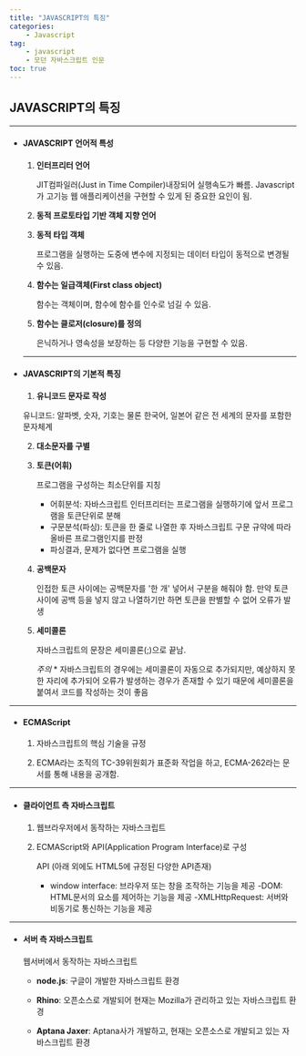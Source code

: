 ```yaml
---
title: "JAVASCRIPT의 특징"
categories:
    - Javascript
tag:
    - javascript
    - 모던 자바스크립트 인문
toc: true
---
```


## JAVASCRIPT의 특징

---

* ####  JAVASCRIPT 언어적 특성


    1. **인터프리터 언어**

       JIT컴파일러(Just in Time Compiler)내장되어 실행속도가 빠름.
        Javascript가 고기능 웹 애플리케이션을 구현할 수 있게 된 중요한 요인이 됨.
    

    2. **동적 프로토타입 기반 객체 지향 언어**
    

    3. **동적 타입 객체**

        프로그램을 실행하는 도중에 변수에 지정되는 데이터 타입이 동적으로 변경될 수 있음.
    

    4. **함수는 일급객체(First class object)**

        함수는 객체이며, 함수에 함수를 인수로 넘길 수 있음.
    

    5. **함수는 클로저(closure)를 정의**

        은닉하거나 영속성을 보장하는 등 다양한 기능을 구현할 수 있음.

    ---

* #### JAVASCRIPT의 기본적 특징

    1. **유니코드 문자로 작성**

    유니코드: 알파벳, 숫자, 기호는 물론 한국어, 일본어 같은 전 세계의 문자를 포함한 문자체계
    
    2. **대소문자를 구별**
    

    3. **토큰(어휘)**

        프로그램을 구성하는 최소단위를 지칭
        


        - 어휘분석: 자바스크립트 인터프리터는 프로그램을 실행하기에 앞서 프로그램을 토큰단위로 분해
        - 구문분석(파싱): 토큰을 한 줄로 나열한 후 자바스크립트 구문 규약에 따라 올바른 프로그램인지를 판정
        - 파싱결과, 문제가 없다면 프로그램을 실행

    
    4. **공백문자**

        인접한 토큰 사이에는 공백문자를 '한 개' 넣어서 구분을 해줘야 함.
        만약 토큰 사이에 공백 등을 넣지 않고 나열하기만 하면 토큰을 판별할 수 없어 오류가 발생
    

    5. **세미콜론**

        자바스크립트의 문장은 세미콜론(;)으로 끝남.
        

         _주의_ * 자바스크립트의 경우에는 세미콜론이 자동으로 추가되지만, 예상하지 못한 자리에 추가되어 오류가 발생하는 경우가 존재할 수 있기 때문에 세미콜론을 붙여서 코드를 작성하는 것이 좋음 

---

* #### ECMAScript

    1. 자바스크립트의 핵심 기술을 규정

    2. ECMA라는 조직의 TC-39위원회가 표준화 작업을 하고, ECMA-262라는 문서를 통해 내용을 공개함.

---

* #### 클라이언트 측 자바스크립트

    1. 웹브라우저에서 동작하는 자바스크립트

    2. ECMAScript와 API(Application Program Interface)로 구성
       


        API (아래 외에도 HTML5에 규정된 다양한 API존재)
        - window interface: 브라우저 또는 창을 조작하는 기능을 제공
        -DOM: HTML문서의 요소를 제어하는 기능을 제공
        -XMLHttpRequest: 서버와 비동기로 통신하는 기능을 제공

---

* #### 서버 측 자바스크립트

    웹서버에서 동작하는 자바스크립트
    
    * **node.js**: 구글이 개발한 자바스크립트 환경

    * **Rhino**: 오픈소스로 개발되어 현재는 Mozilla가 관리하고 있는 자바스크립트 환경

    * **Aptana Jaxer**: Aptana사가 개발하고, 현재는 오픈소스로 개발되고 있는 자바스크립트 환경